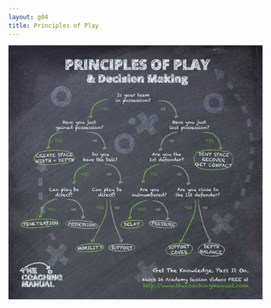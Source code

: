 ```yaml
---
layout: g04
title: Principles of Play
---
```


![Principles of Play](/images/posts/principlesofplay.jpg)